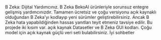B Zeka: Dijital Yardımcınız.
B Zeka BekoAI ürünleriyle sorunsuz entegre gelişmiş yardımcınızdır.
Tamamen ücretsiz ve çoğu versiyonu açık kaynaklı olduğundan B Zeka'yı kodlayıp yeni sürümler geliştirebilirsiniz. Ancak B Zeka hata yapabildiğinden hassas yanıtları teyit etmeniz tavsiye edilir.
Bu projede iki kısım var. açık kaynak Datasetler ve B Zeka GUI kodları. Çoğu model için açık kaynak güçlü veri seti bulabilirsiniz. İyi sohbetler
